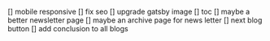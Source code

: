 [] mobile responsive
[] fix seo
[] upgrade gatsby image
[] toc
[] maybe a better newsletter page
[] maybe an archive page for news letter
[] next blog button
[] add conclusion to all blogs
